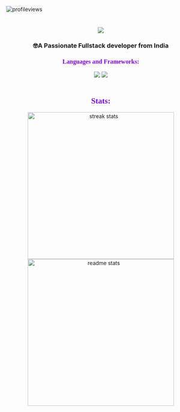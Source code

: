 <p align="left"> <img src="https://komarev.com/ghpvc/?username=pranayrayarao999&label=Profile%20views&color=7F00FF&style=flat" alt="profileviews" /> </p>
<h1 align="center">
    <img src="https://readme-typing-svg.herokuapp.com/?font=Righteous&size=35&center=true&vCenter=true&width=500&color=7F00FF&height=70&duration=4000&lines=Hello+👋;+I'm+Pranay+Kumar+Rayarao!;" />
</h1>
<h3 align="center"> 🤓A Passionate Fullstack developer from India</h3>

<h3 align="center" style="font-family:Georgia, 'Times New Roman', Times, serif; color:7F00FF;">Languages and Frameworks:</h3>
<div align="center">
    <img src="https://skillicons.dev/icons?i=react,bootstrap,html,css,git,spring,django" />
    <img src="https://skillicons.dev/icons?i=python,java,javascript,angular,expressjs,mongodb,mysql" /><br>
</div>   <br>

<h2 align="center" style="font-family:Georgia, 'Times New Roman', Times, serif; color:7F00FF;"> Stats:</h2> 
<div align=center>
    <img width=390 src="https://github-readme-streak-stats.herokuapp.com/?user=pranayrayarao999&theme=midnight-purple&border_radius=10" alt="streak stats"/>
    <img width=390 src="https://github-readme-stats.vercel.app/api?username=pranayrayarao999&show_icons=true&locale=en&theme=midnight-purple&border_radius=10" alt="readme stats" />
    <br/>
<!--     <img width=300 align="center" src="https://github-readme-stats.vercel.app/api/top-langs?username=pranayrayarao999&show_icons=true&locale=en&layout=compact&theme=midnight-purple&border_radius=10" alt="top langs" /> -->
</div>
